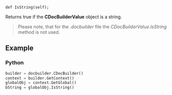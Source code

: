 `def IsString(self);`

Returns true if the **CDocBuilderValue** object is a string.

> Please note, that for the *.docbuilder* file the *CDocBuilderValue.IsString* method is not used.

## Example

### Python

``` py
builder = docbuilder.CDocBuilder()
context = builder.GetContext()
globalObj = context.GetGlobal()
bString = globalObj.IsString()
```
